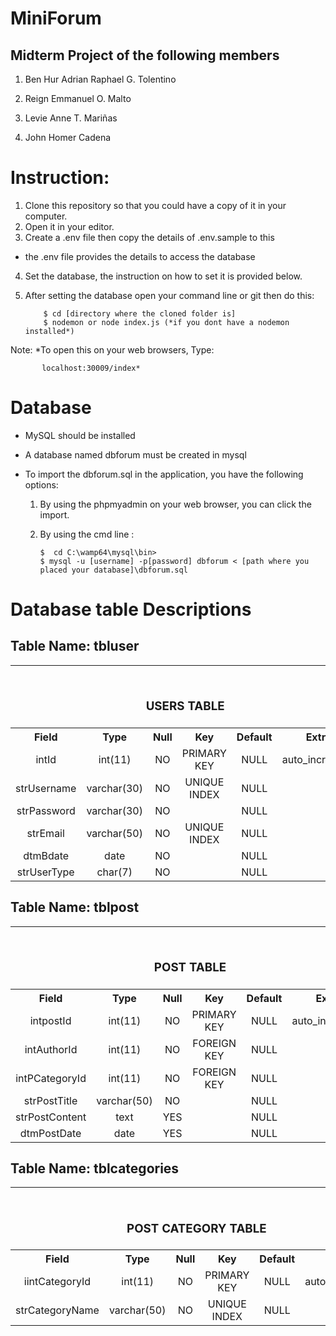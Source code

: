 # MiniForum

Midterm Project of the following members
----------------------

1. Ben Hur Adrian Raphael G. Tolentino

2. Reign Emmanuel O. Malto

3. Levie Anne T. Mariñas

4. John Homer Cadena


Instruction:
=============
1. Clone this repository so that you could have a copy of it in your computer.
2. Open it in your editor.
3. Create a .env file then copy the details of .env.sample to this
  - the .env file provides the details to access the database 
4. Set the database, the instruction on how to set it is provided below.
5. After setting the database open your command line or git then do this:

           $ cd [directory where the cloned folder is]
           $ nodemon or node index.js (*if you dont have a nodemon installed*)

Note: *To open this on your web browsers, Type: 

           localhost:30009/index*

Database
===========
* MySQL should be installed

* A database named dbforum must be created in mysql
* To import the dbforum.sql in the application, you have the following options:
    1. By using the phpmyadmin on your web browser, you can click the import.
    2. By using the cmd line :
    
           $  cd C:\wamp64\mysql\bin>
           $ mysql -u [username] -p[password] dbforum < [path where you placed your database]\dbforum.sql 
        
**Database table Descriptions**
===============================

Table Name: tbluser
----------------------
<html>
<body>
<TABLE>
   <TR ALIGN = "CENTER">
      <TH COLSPAN="6">
         <H3><BR>USERS TABLE</H3>
      </TH>
   </TR>
   <TH>Field</TH>
   <TH>Type </TH>
   <TH>Null</TH>
   <TH>Key</TH>
   <TH>Default</TH>
   <TH>Extra</TH>
<TR ALIGN="CENTER">
    <TD>intId</TD>
    <TD>int(11)</TD>
    <TD>NO</TD>
    <TD>PRIMARY KEY</TD>
    <TD>NULL</TD>
    <TD>auto_increment</TD>
</TR>

<TR ALIGN ="CENTER">
    <TD>strUsername</TD>     
    <TD>varchar(30)</TD>   
    <TD>NO</TD>     
    <TD>UNIQUE INDEX</TD>      
    <TD>NULL</TD>
    <TD>            </TD>
</TR>

<TR ALIGN ="CENTER">
    <TD>strPassword</TD>
    <TD>varchar(30)</TD>
    <TD>NO</TD>
    <TD>         </TD>
    <TD>NULL</TD>
    <TD>         </TD>
</TR>

<TR ALIGN ="CENTER">
    <TD>strEmail</TD>
    <TD>varchar(50)</TD>
    <TD>NO</TD>
    <TD>UNIQUE INDEX</TD>
    <TD>NULL</TD>
    <TD>         </TD>
</TR>
<TR ALIGN ="CENTER">
    <TD>dtmBdate</TD>
    <TD>date</TD>
    <TD>NO</TD>
    <TD>         </TD>
    <TD>NULL</TD>
    <TD>         </TD>
</TR>
<TR ALIGN ="CENTER">
    <TD>strUserType</TD>
    <TD>char(7)</TD>
    <TD>NO</TD>
    <TD>         </TD>
    <TD>NULL</TD>
    <TD>         </TD>
</TR>
</TABLE>
</body>
</html>


Table Name: tblpost
---------------------
<html>
<body>
<TABLE>
   <TR ALIGN = "CENTER">
      <TH COLSPAN="6">
         <H3><BR>POST TABLE</H3>
      </TH>
   </TR>
   <TH>Field</TH>
   <TH>Type </TH>
   <TH>Null</TH>
   <TH>Key</TH>
   <TH>Default</TH>
   <TH>Extra</TH>
 <TR ALIGN="CENTER">
    <TD>intpostId </TD>
    <TD>int(11)</TD>
    <TD>NO</TD>
    <TD>PRIMARY KEY</TD>
    <TD>NULL</TD>
    <TD>auto_increment</TD>
</TR>

<TR ALIGN ="CENTER">
    <TD>intAuthorId</TD>     
    <TD>int(11)</TD>   
    <TD>NO</TD>     
    <TD>FOREIGN KEY</TD>      
    <TD>NULL</TD>
    <TD></TD>
</TR>

<TR ALIGN ="CENTER">
    <TD>intPCategoryId</TD>     
    <TD>int(11)</TD>   
    <TD>NO</TD>     
    <TD>FOREIGN KEY</TD>      
    <TD>NULL</TD>
    <TD></TD>
</TR>

<TR ALIGN ="CENTER">
    <TD>strPostTitle</TD>
    <TD>varchar(50)</TD>
    <TD>NO</TD>
    <TD></TD>
    <TD>NULL</TD>
    <TD>         </TD>
</TR>

<TR ALIGN ="CENTER">
    <TD>strPostContent</TD>
    <TD>text</TD>
    <TD>YES</TD>
    <TD>         </TD>
    <TD>NULL</TD>
    <TD>         </TD>
</TR>

<TR ALIGN ="CENTER">
    <TD>dtmPostDate</TD>
    <TD>date</TD>
    <TD>YES</TD>
    <TD>         </TD>
    <TD>NULL</TD>
    <TD>         </TD>
</TR>

</TABLE>
</body>
</html>

  
Table Name: tblcategories
-------------------------

<html>
<body>
<TABLE>
   <TR ALIGN = "CENTER">
      <TH COLSPAN="6">
         <H3><BR>POST CATEGORY TABLE</H3>
      </TH>
   </TR>
   <TH>Field</TH>
   <TH>Type </TH>
   <TH>Null</TH>
   <TH>Key</TH>
   <TH>Default</TH>
   <TH>Extra</TH>
<TR ALIGN="CENTER">
    <TD>iintCategoryId</TD>
    <TD>int(11)</TD>
    <TD>NO</TD>
    <TD>PRIMARY KEY</TD>
    <TD>NULL</TD>
    <TD>auto_increment</TD>
</TR>

<TR ALIGN ="CENTER">
    <TD>strCategoryName</TD>     
    <TD>varchar(50)</TD>   
    <TD>NO</TD>     
    <TD>UNIQUE INDEX</TD>      
    <TD>NULL</TD>
    <TD>            </TD>
</TR>
</html>
</body>
</TABLE>

